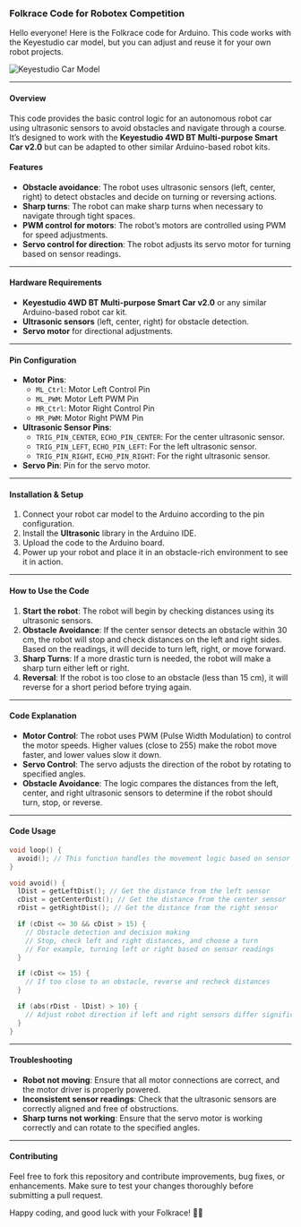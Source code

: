 ### Folkrace Code for Robotex Competition

Hello everyone! Here is the Folkrace code for Arduino. This code works with the Keyestudio car model, but you can adjust and reuse it for your own robot projects.

![Keyestudio Car Model](https://m.media-amazon.com/images/I/71HGmulkStL.jpg)

---

#### **Overview**

This code provides the basic control logic for an autonomous robot car using ultrasonic sensors to avoid obstacles and navigate through a course. It’s designed to work with the **Keyestudio 4WD BT Multi-purpose Smart Car v2.0** but can be adapted to other similar Arduino-based robot kits.

#### **Features**
- **Obstacle avoidance**: The robot uses ultrasonic sensors (left, center, right) to detect obstacles and decide on turning or reversing actions.
- **Sharp turns**: The robot can make sharp turns when necessary to navigate through tight spaces.
- **PWM control for motors**: The robot’s motors are controlled using PWM for speed adjustments.
- **Servo control for direction**: The robot adjusts its servo motor for turning based on sensor readings.

---

#### **Hardware Requirements**
- **Keyestudio 4WD BT Multi-purpose Smart Car v2.0** or any similar Arduino-based robot car kit.
- **Ultrasonic sensors** (left, center, right) for obstacle detection.
- **Servo motor** for directional adjustments.

---

#### **Pin Configuration**
- **Motor Pins**:
  - `ML_Ctrl`: Motor Left Control Pin
  - `ML_PWM`: Motor Left PWM Pin
  - `MR_Ctrl`: Motor Right Control Pin
  - `MR_PWM`: Motor Right PWM Pin
- **Ultrasonic Sensor Pins**:
  - `TRIG_PIN_CENTER`, `ECHO_PIN_CENTER`: For the center ultrasonic sensor.
  - `TRIG_PIN_LEFT`, `ECHO_PIN_LEFT`: For the left ultrasonic sensor.
  - `TRIG_PIN_RIGHT`, `ECHO_PIN_RIGHT`: For the right ultrasonic sensor.
- **Servo Pin**: Pin for the servo motor.

---

#### **Installation & Setup**
1. Connect your robot car model to the Arduino according to the pin configuration.
2. Install the **Ultrasonic** library in the Arduino IDE.
3. Upload the code to the Arduino board.
4. Power up your robot and place it in an obstacle-rich environment to see it in action.

---

#### **How to Use the Code**
1. **Start the robot**: The robot will begin by checking distances using its ultrasonic sensors.
2. **Obstacle Avoidance**: If the center sensor detects an obstacle within 30 cm, the robot will stop and check distances on the left and right sides. Based on the readings, it will decide to turn left, right, or move forward.
3. **Sharp Turns**: If a more drastic turn is needed, the robot will make a sharp turn either left or right.
4. **Reversal**: If the robot is too close to an obstacle (less than 15 cm), it will reverse for a short period before trying again.

---

#### **Code Explanation**
- **Motor Control**: The robot uses PWM (Pulse Width Modulation) to control the motor speeds. Higher values (close to 255) make the robot move faster, and lower values slow it down.
- **Servo Control**: The servo adjusts the direction of the robot by rotating to specified angles.
- **Obstacle Avoidance**: The logic compares the distances from the left, center, and right ultrasonic sensors to determine if the robot should turn, stop, or reverse.

---

#### **Code Usage**

```cpp
void loop() {
  avoid(); // This function handles the movement logic based on sensor input
}

void avoid() {
  lDist = getLeftDist(); // Get the distance from the left sensor
  cDist = getCenterDist(); // Get the distance from the center sensor
  rDist = getRightDist(); // Get the distance from the right sensor

  if (cDist <= 30 && cDist > 15) { 
    // Obstacle detection and decision making
    // Stop, check left and right distances, and choose a turn
    // For example, turning left or right based on sensor readings
  }

  if (cDist <= 15) {
    // If too close to an obstacle, reverse and recheck distances
  }

  if (abs(rDist - lDist) > 10) {
    // Adjust robot direction if left and right sensors differ significantly
  }
}
```

---

#### **Troubleshooting**
- **Robot not moving**: Ensure that all motor connections are correct, and the motor driver is properly powered.
- **Inconsistent sensor readings**: Check that the ultrasonic sensors are correctly aligned and free of obstructions.
- **Sharp turns not working**: Ensure that the servo motor is working correctly and can rotate to the specified angles.

---

#### **Contributing**
Feel free to fork this repository and contribute improvements, bug fixes, or enhancements. Make sure to test your changes thoroughly before submitting a pull request.



Happy coding, and good luck with your Folkrace! 🚗💨
